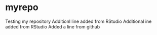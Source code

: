# myrepo
Testing my repository
Additionl line added from RStudio
Additional ine added from RStudio 
Added a line from github
